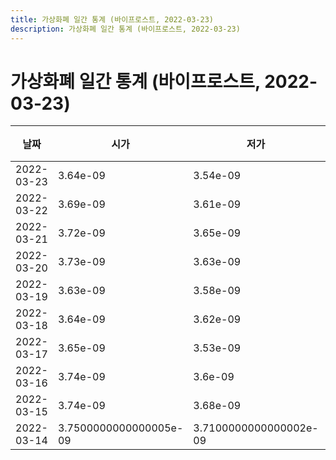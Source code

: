 ```yaml
---
title: 가상화폐 일간 통계 (바이프로스트, 2022-03-23)
description: 가상화폐 일간 통계 (바이프로스트, 2022-03-23)
---
```


가상화폐 일간 통계 (바이프로스트, 2022-03-23)
===

|날짜|시가|저가|고가|종가|비고|
|--|--|--|--|--|--|
|2022-03-23|3.64e-09|3.54e-09|4.03e-09|3.79e-09|    |
|2022-03-22|3.69e-09|3.61e-09|3.77e-09|3.64e-09|    |
|2022-03-21|3.72e-09|3.65e-09|3.7500000000000005e-09|3.69e-09|    |
|2022-03-20|3.73e-09|3.63e-09|3.7500000000000005e-09|3.73e-09|    |
|2022-03-19|3.63e-09|3.58e-09|3.78e-09|3.73e-09|    |
|2022-03-18|3.64e-09|3.62e-09|3.79e-09|3.63e-09|    |
|2022-03-17|3.65e-09|3.53e-09|3.73e-09|3.65e-09|    |
|2022-03-16|3.74e-09|3.6e-09|3.76e-09|3.65e-09|    |
|2022-03-15|3.74e-09|3.68e-09|3.8e-09|3.7e-09|    |
|2022-03-14|3.7500000000000005e-09|3.7100000000000002e-09|3.8900000000000004e-09|3.73e-09|    |
